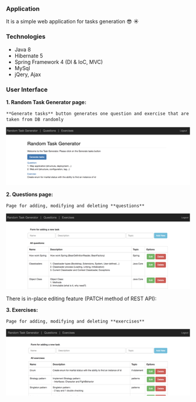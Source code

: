 ### Application
It is a simple web application for tasks generation :sunglasses: :sunny: 

### Technologies
- Java 8
- Hibernate 5
- Spring Framework  4 (DI & IoC, MVC)
- MySql
- jQery, Ajax

### User Interface

**1. Random Task Generator page:**

    **Generate tasks** button generates one question and exercise that are taken from DB randomly 

   ![task_generator](https://github.com/vadimshavlovski/task_generator/blob/master/src/main/webapp/resources/images/task_generator.png)


**2. Questions page:**

    Page for adding, modifying and deleting **questions**
    
   ![questions](https://github.com/vadimshavlovski/task_generator/blob/master/src/main/webapp/resources/images/questions.png)
   
   There is in-place editing feature (PATCH method of REST API):
   
   
 
 **3. Exercises:**
 
    Page for adding, modifying and deleting **exercises**
    
   ![exercises](https://github.com/vadimshavlovski/task_generator/blob/master/src/main/webapp/resources/images/exercises.png)
